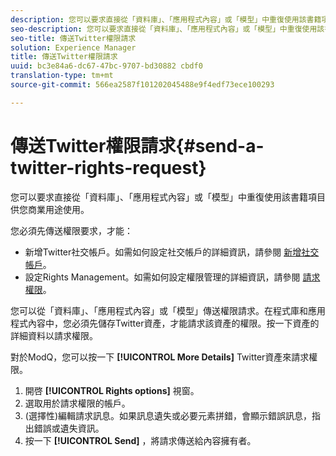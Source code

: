 ```yaml
---
description: 您可以要求直接從「資料庫」、「應用程式內容」或「模型」中重復使用該書籍項目供您商業用途使用。
seo-description: 您可以要求直接從「資料庫」、「應用程式內容」或「模型」中重復使用該書籍項目供您商業用途使用。
seo-title: 傳送Twitter權限請求
solution: Experience Manager
title: 傳送Twitter權限請求
uuid: bc3e84a6-dc67-47bc-9707-bd30882 cbdf0
translation-type: tm+mt
source-git-commit: 566ea2587f101202045488e9f4edf73ece100293

---
```



# 傳送Twitter權限請求{#send-a-twitter-rights-request}

您可以要求直接從「資料庫」、「應用程式內容」或「模型」中重復使用該書籍項目供您商業用途使用。

您必須先傳送權限要求，才能：

* 新增Twitter社交帳戶。如需如何設定社交帳戶的詳細資訊，請參閱 [新增社交帳戶](../c-users-creating-accounts-with-studio-access/t-configure-social-accout-instagram/t-configure-social-accout-instagram.md#t_configure_social_accout_instagram)。
* 設定Rights Management。如需如何設定權限管理的詳細資訊，請參閱 [請求權限](../c-how-requesting-rights-works/c-how-requesting-rights-works.md#c_how_requesting_rights_works)。

您可以從「資料庫」、「應用程式內容」或「模型」傳送權限請求。在程式庫和應用程式內容中，您必須先儲存Twitter資產，才能請求該資產的權限。按一下資產的詳細資料以請求權限。

對於ModQ，您可以按一下 **[!UICONTROL More Details]** Twitter資產來請求權限。

1. 開啓 **[!UICONTROL Rights options]** 視窗。
1. 選取用於請求權限的帳戶。
1. (選擇性)編輯請求訊息。如果訊息遺失或必要元素拼錯，會顯示錯誤訊息，指出錯誤或遺失資訊。
1. 按一下 **[!UICONTROL Send]** ，將請求傳送給內容擁有者。
